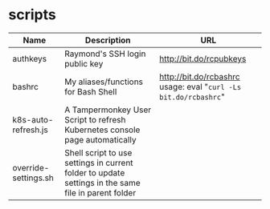 # scripts

|Name|Description|URL|
|----|-----------|---|
|authkeys|Raymond's SSH login public key|http://bit.do/rcpubkeys|
|bashrc|My aliases/functions for Bash Shell|http://bit.do/rcbashrc  usage: eval "`curl -Ls bit.do/rcbashrc`"|
|k8s-auto-refresh.js|A Tampermonkey User Script to refresh Kubernetes console page automatically||
|override-settings.sh|Shell script to use settings in current folder to update settings in the same file in parent folder||